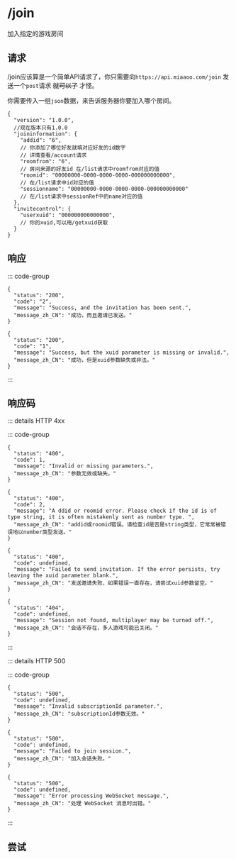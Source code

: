 # /join

加入指定的游戏房间

## 请求

/join应该算是一个简单API请求了，你只需要向`https://api.miaaoo.com/join` 发送一个`post`请求 ~~就可以了~~ 才怪。

你需要传入一组`json`数据，来告诉服务器你要加入哪个房间。

```json5
{
  "version": "1.0.0",
  //现在版本只有1.0.0
  "joininformation": {
    "addid": "6",
    // 你添加了哪位好友就填对应好友的id数字
    // 详情查看/account请求
    "roomfrom": "6",
    // 房间来源的好友id 在/list请求中roomfrom对应的值
    "roomid": "00000000-0000-0000-0000-000000000000",
    // 在/list请求中id对应的值
    "sessionname": "00000000-0000-0000-0000-000000000000"
    // 在/list请求中sessionRef中的name对应的值
  },
  "invitecontrol": {
    "userxuid": "000000000000000",
    // 你的xuid,可以用/getxuid获取
  }
}
```

## 响应

::: code-group


```json5 [响应1]
{
  "status": "200",
  "code": "2",
  "message": "Success, and the invitation has been sent.",
  "message_zh_CN": "成功，而且邀请已发送。"
}
```

```json5 [响应2]
{
  "status": "200",
  "code": "1",
  "message": "Success, but the xuid parameter is missing or invalid.",
  "message_zh_CN": "成功，但是xuid参数缺失或非法。"
}
```

:::

## 响应码

::: details HTTP 4xx

::: code-group

```json5 [错误1]
{
  "status": "400",
  "code": 1,
  "message": "Invalid or missing parameters.",
  "message_zh_CN": "参数无效或缺失。"
}
```

```json5 [错误2]
{
  "status": "400",
  "code": 2,
  "message": "A ddid or roomid error. Please check if the id is of type string, it is often mistakenly sent as number type. ",
  "message_zh_CN": "addid或roomid错误。请检查id是否是string类型，它常常被错误地以number类型发送。"
}
```

```json5 [错误3]
{
  "status": "400",
  "code": undefined,
  "message": "Failed to send invitation. If the error persists, try leaving the xuid parameter blank.",
  "message_zh_CN": "发送邀请失败，如果错误一直存在，请尝试xuid参数留空。"
}
```

```json5 [错误4]
{
  "status": "404",
  "code": undefined,
  "message": "Session not found, multiplayer may be turned off.",
  "message_zh_CN": "会话不存在，多人游戏可能已关闭。"
}
```

:::

::: details HTTP 500

::: code-group

```json5 [错误1]
{
  "status": "500",
  "code": undefined,
  "message": "Invalid subscriptionId parameter.",
  "message_zh_CN": "subscriptionId参数无效。"
}
```

```json5 [错误2]
{
  "status": "500",
  "code": undefined,
  "message": "Failed to join session.",
  "message_zh_CN": "加入会话失败。"
}
```

```json5 [错误3]
{
  "status": "500",
  "code": undefined,
  "message": "Error processing WebSocket message.",
  "message_zh_CN": "处理 WebSocket 消息时出错。"
}
```

:::

## 尝试

<PostButton url="join" method="POST" :body='{"version": "1.0.0","joininformation": {"addid": "6","roomfrom": "6","roomid": "00000000-0000-0000-0000-000000000000","sessionname": "00000000-0000-0000-0000-000000000000"},"invitecontrol": {"userxuid": "000000000000000"}}' />
